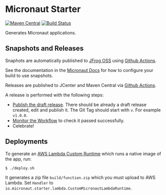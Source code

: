 # Micronaut Starter

[![Maven Central](https://img.shields.io/maven-central/v/io.micronaut.starter/micronaut-starter.svg?label=Maven%20Central)](https://search.maven.org/artifact/io.micronaut.starter/micronaut-starter)
[![Build Status](https://github.com/micronaut-projects/micronaut-starter/workflows/Java%20CI/badge.svg)](https://github.com/micronaut-projects/micronaut-starter/actions)

Generates Micronaut applications.

## Snapshots and Releases

Snaphots are automatically published to [JFrog OSS](https://oss.jfrog.org/artifactory/oss-snapshot-local/) using [Github Actions](https://github.com/micronaut-projects/micronaut-aws/actions).

See the documentation in the [Micronaut Docs](https://docs.micronaut.io/latest/guide/index.html#usingsnapshots) for how to configure your build to use snapshots.

Releases are published to JCenter and Maven Central via [Github Actions](https://github.com/micronaut-projects/micronaut-aws/actions).

A release is performed with the following steps:

* [Publish the draft release](https://github.com/micronaut-projects/micronaut-aws/releases). There should be already a draft release created, edit and publish it. The Git Tag should start with `v`. For example `v1.0.0`.
* [Monitor the Workflow](https://github.com/micronaut-projects/micronaut-aws/actions?query=workflow%3ARelease) to check it passed successfully.
* Celebrate!


## Deployments

To generate an [AWS Lambda Custom Runtime](https://docs.aws.amazon.com/lambda/latest/dg/runtimes-custom.html) which runs a native image of the app, run: 

`$ ./deploy.sh`

It generates a zip file `build/function.zip` which you must upload to AWS Lambda. Set `Handler` to `io.micronaut.starter.lambda.CustomMicronautLambdaRuntime`.  